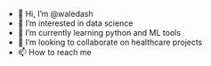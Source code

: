 - 👋 Hi, I’m @waledash
- 👀 I’m interested in data science
- 🌱 I’m currently learning python and ML tools
- 💞️ I’m looking to collaborate on healthcare projects 
- 📫 How to reach me 

<!---
waledash/waledash is a ✨ special ✨ repository because its `README.md` (this file) appears on your GitHub profile.
You can click the Preview link to take a look at your changes.
--->
